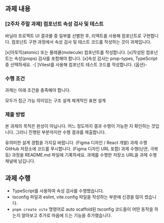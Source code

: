 ## 과제 내용
### [2주차 주말 과제] 컴포넌트 속성 검사 및 테스트

바닐라 프로젝트 UI 결과물 중 일부를 선별한 후, 리액트를 사용해 컴포넌트로 구현합니다.
컴포넌트 구현 과정에서 속성 검사 및 테스트 코드를 작성하는 것이 과제입니다.

[x]아토믹(atomic) 또는 몰레큘(molecule) 컴포넌트를 작성합니다.
[x]작성된 컴포넌트는 속성(props) 검사를 포함해야 합니다.
[x]속성 검사는 prop-types, TypeScript 중 선택하세요.
-[ ]Vitest를 사용해 컴포넌트 테스트 코드를 작성합니다. (옵션)-

### 수행 조건
과제는 아래 조건을 충족해야 합니다.

모두가 접근 가능
의미있는 구조 설계
체계적인 표현 설계

### 제출 방법
본 과제의 목적은 완성이 아닙니다.
어느 정도까지 결과 수행이 가능한 지 확인하는 것입니다.
그러니 진행된 부분까지만 수행 결과를 제출합니다.

유의미한 설계 경험을 가지길 바랍니다. (Figma 디자인 / React 개발)
과제 수행 GitHub 저장소에 코드를 푸시합니다. (Figma 디자인 URL 포함)
과제 수행(난관, 극복 등) 과정을 README.md 파일에 기록하세요.
과제를 수행한 저장소 URL을 과제 수행 채널에 남깁니다.

## 과제 수행
- TypeScript를 사용하여 속성 검사를 수행했습니다.
- tsconfig 파일과 eslint, vite.config 파일을 작성하는 부분에 신경을 많이 썼습니다.
- `pnpm create vite` 명령어로 auto scaffold된 tsconfig 코드들이 어떤 동작을 하는지 알아보고 추가로 마음에 드는 기능을 추가했습니다.